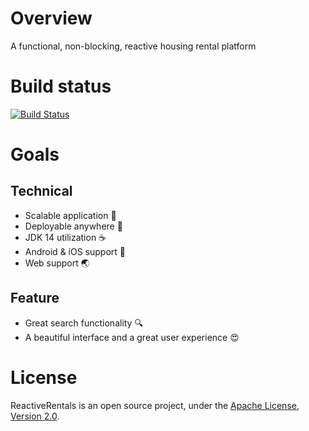 # Overview
A functional, non-blocking, reactive housing rental platform 

# Build status
[![Build Status](https://travis-ci.com/jupiterhub/reactiverentals.svg?branch=master)](https://travis-ci.com/jupiterhub/reactiverentals)

# Goals
## Technical
* Scalable application :100:
* Deployable anywhere :whale:
* JDK 14 utilization :coffee:
* Android & iOS support :iphone:
* Web support :earth_asia:

## Feature
* Great search functionality :mag:
* A beautiful interface and a great user experience :heart_eyes:

# License
ReactiveRentals is an open source project, under the [Apache License, Version 2.0](https://www.apache.org/licenses/LICENSE-2.0).